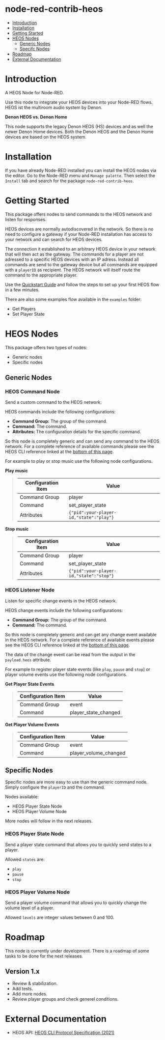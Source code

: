 # node-red-contrib-heos

* [Introduction](#introduction)
* [Installation](#installation)
* [Getting Started](#getting-started)
* [HEOS Nodes](#heos-nodes)
    * [Generic Nodes](#generic-nodes)
    * [Specifc Nodes](#specific-nodes)
* [Roadmap](#roadmap)
* [External Documentation](#external-documentation)

# Introduction

A HEOS Node for Node-RED.

Use this node to integrate your HEOS devices into your Node-RED flows. HEOS ist the multiroom audio system by Denon.

**Denon HEOS vs. Denon Home**

This node supports the legacy Denon HEOS (HS) devices and as well the newer Denon Home devices. Both the Denon HEOS and the Denon Home devices are based on the HEOS system.

# Installation

If you have already Node-RED installed you can install the HEOS nodes via the editor. Go to the Node-RED menu and `Manage palette`. Then select the `Install` tab and search for the package `node-red-contrib-heos`.

# Getting Started

This package offers nodes to send commands to the HEOS network and listen for responses.

HEOS devices are normally autodiscovered in the network. So there is no need to configure a gateway if your Node-RED installation has access to your network and can search for HEOS devices.

The connection it established to an arbitrary HEOS device in your network that will then act as the gateway. The commands for a player are not adressed to a specific HEOS devices with an IP adress. Instead all commands are send to the gateway device but all commands are equipped with a `playerID` as recipient. The HEOS network will itself route the command to the appropriate player.

Use the [Quickstart Guide](documentation/Quickstart.md) and follow the steps to set up your first HEOS flow in a few minutes.

There are also some examples flow available in the `examples` folder:

* Get Players
* Set Player State

# HEOS Nodes

This package offers two types of nodes:
* Generic nodes
* Specific nodes

## Generic Nodes

### HEOS Command Node

Send a custom command to the HEOS network.

HEOS commands include the following configurations:
* **Command Group:** The group of the command.
* **Command:** The command.
* **Attributes:** The configuration details for the specific command.

So this node is completely generic and can send any command to the HEOS network. For a complete reference of available commands please see the HEOS CLI reference linked at the [bottom of this page](#external-documentation).

For example to play or stop music use the following node configurations.

**Play music**

>
>| Configuration Item| Value |
>| --- | ----------- |
>| Command Group | player |
>| Command | set_player_state |
>| Attributes | `{"pid":your-player-id,"state":"play"}` |

**Stop music**

>| Configuration Item| Value |
>| --- | ----------- |
>| Command Group | player |
>| Command | set_player_state |
>| Attributes | `{"pid":your-player-id,"state":"stop"}` |

### HEOS Listener Node

Listen for specific change events in the HEOS network.

HEOS change events include the following configurations:
* **Command Group:** The group of the command.
* **Command:** The command.

So this node is completely generic and can get any change event available in the HEOS network. For a complete reference of available events please see the HEOS CLI reference linked at the [bottom of this page](#external-documentation).

The data of the change event can be read from the output in the `payload.heos` attribute.

For example to register player state events (like `play`, `pause` and `stop`) or player volume events use the following node configurations.

**Get Player State Events**

>
>| Configuration Item| Value |
>| --- | ----------- |
>| Command Group | event |
>| Command | player_state_changed |

**Get Player Volume Events**

>
>| Configuration Item| Value |
>| --- | ----------- |
>| Command Group | event |
>| Command | player_volume_changed |


## Specific Nodes

Specific nodes are more easy to use than the generic command node. Simply configure the `playerID` and the command.

Nodes available:

* HEOS Player State Node
* HEOS Player Volume Node

More nodes will follow in the next releases.

### HEOS Player State Node

Send a player state command that allows you to quickly send states to a player.

Allowed `states` are:
* `play`
* `pause`
* `stop`

### HEOS Player Volume Node

Send a player volume command that allows you to quickly change the volume level of a player.

Allowed `levels` are integer values between 0 and 100.

# Roadmap

This node is currently under development.
There is a roadmap of some tasks to be done for the next releases.

## Version 1.x

* Review & stabilization.
* Add tests.
* Add more nodes.
* Review player groups and check generel conditions. 

# External Documentation

* HEOS API: [HEOS CLI Protocol Specification (2021)](https://rn.dmglobal.com/euheos/HEOS_CLI_ProtocolSpecification_2021.pdf)

